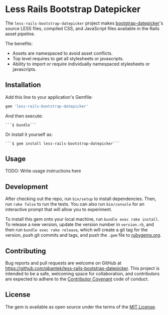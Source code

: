 # Less Rails Bootstrap Datepicker

The `less-rails-bootstrap-datepicker` project makes [bootstrap-datepicker](https://github.com/eternicode/bootstrap-datepicker/)'s source LESS files, compiled CSS, and JavaScript files available in the Rails asset pipeline.

The benefits:

* Assets are namespaced to avoid asset conflicts.
* Top level requires to get all stylesheets or javascripts.
* Ability to import or require individually namespaced stylesheets or javascripts.


## Installation

Add this line to your application's Gemfile:

```ruby
gem 'less-rails-bootstrap-datepicker'
```

And then execute:

    ```$ bundle```

Or install it yourself as:

    ```$ gem install less-rails-bootstrap-datepicker```

## Usage

TODO: Write usage instructions here

## Development

After checking out the repo, run `bin/setup` to install dependencies. Then, run `rake false` to run the tests. You can also run `bin/console` for an interactive prompt that will allow you to experiment.

To install this gem onto your local machine, run `bundle exec rake install`. To release a new version, update the version number in `version.rb`, and then run `bundle exec rake release`, which will create a git tag for the version, push git commits and tags, and push the `.gem` file to [rubygems.org](https://rubygems.org).

## Contributing

Bug reports and pull requests are welcome on GitHub at https://github.com/qbantek/less-rails-bootstrap-datepicker. This project is intended to be a safe, welcoming space for collaboration, and contributors are expected to adhere to the [Contributor Covenant](contributor-covenant.org) code of conduct.


## License

The gem is available as open source under the terms of the [MIT License](http://opensource.org/licenses/MIT).
